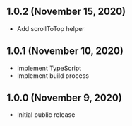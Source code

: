 ## 1.0.2 (November 15, 2020)

- Add scrollToTop helper

## 1.0.1 (November 10, 2020)

- Implement TypeScript
- Implement build process

## 1.0.0 (November 9, 2020)

- Initial public release
